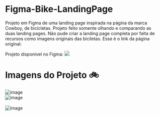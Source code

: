 # Figma-Bike-LandingPage

Projeto em Figma de uma landing page inspirada na página da marca Cowboy, de bicicletas. Projeto feito somente olhando e comparando as duas landing pages. Não pude criar a landing page completa por falta de recursos como imagens originais das biciletas. Esse é o link da página original: [](https://cowboy.com/)

Projeto disponível no Figma: ![](https://www.figma.com/design/Sdwwmy9y2B6eIAvL8D4ld4/UI%26UX-Bike-Design?t=BdvkerT3CNjPS19w-1)

# Imagens do Projeto 🚲

![image](https://github.com/MaduSales/Figma-Bike-LandingPage/assets/166547195/5b0a9c04-845a-41c4-8e6d-5f2a05a8aee4)
</br>
![image](https://github.com/MaduSales/Figma-Bike-LandingPage/assets/166547195/6264aa35-46f9-4d05-b176-302df7c98983)
</br>
</br>
![image](https://github.com/MaduSales/Figma-Bike-LandingPage/assets/166547195/423a5587-66cf-4add-be50-0fb2f14aaf89)
